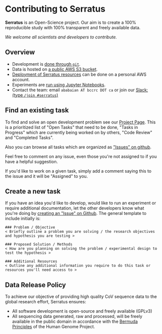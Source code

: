 # Contributing to Serratus

**Serratus** is an Open-Science project. Our aim is to create a 100% reproducible study with 100% transparent and freely available data.

_We welcome all scientists and developers to contribute._

## Overview

- Development is [done through `git`](https://github.com/ababaian/serratus/wiki/Using-the-Repository).
- Data is hosted on [a public AWS S3 bucket](https://github.com/ababaian/serratus/wiki/Data-Hosted-on-AWS-S3).
- [Deployment of Serratus resources](https://github.com/ababaian/serratus/wiki/Running-Serratus-on-AWS) can be done on a personal AWS account.
- Experiments are [run using Jupyter Notebooks](https://github.com/ababaian/serratus/wiki/Running-an-Experiment).
- Contact the team: email `ababaian AT bccrc DOT ca` or join our [Slack: (type `/join #serratus`)](https://join.slack.com/t/hackseq-rna/shared_invite/zt-dwdg5uw0-TTcfrFagariqKpOSU_d6wg)

## Find an existing task

To find and solve an open development problem see our [Project Page](https://github.com/ababaian/serratus/projects/1). This is a prioritized list of "Open Tasks" that need to be done, "Tasks in Progress" which are currently being worked on by others, "Code Review" and "Completed Tasks".

Also you can browse all tasks which are organized as ["Issues" on github](https://github.com/ababaian/serratus/issues?q=).

Feel free to comment on any issue, even those you're not assigned to if you have a helpful suggestion.

If you'd like to work on a given task, simply add a comment saying this to the issue and it will be "Assigned" to you.

## Create a new task

If you have an idea you'd like to develop, would like to run an experiment or require additional documentation, let the other developers know what you're doing by [creating an "Issue" on Github](https://github.com/ababaian/serratus/issues/new). The general template to include initially is:

```
### Problem / Objective
< Briefly outline a problem you are solving / the research objectives and hypothesis you are testing >

### Proposed Solution / Methods
< How are you planning on solving the problem / experimental design to test the hypothesis >

### Additional Resources
< Outline any additional information you require to do this task or resources you'll need access to >

```

## Data Release Policy

To achieve our objective of providing high quality CoV sequence data to the global research effort, Serratus ensures:

- All software development is open-source and freely available (GPLv3)
- All sequencing data generated, raw and processed, will be freely available in the public domain in accordance with the [Bermuda Principles](https://en.wikipedia.org/wiki/Bermuda_Principles) of the Human Genome Project.
